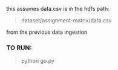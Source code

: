 this assumes data.csv is in the hdfs path:

> dataset/assignment-matrix/data.csv

from the previous data ingestion

### TO RUN:

> python go.py